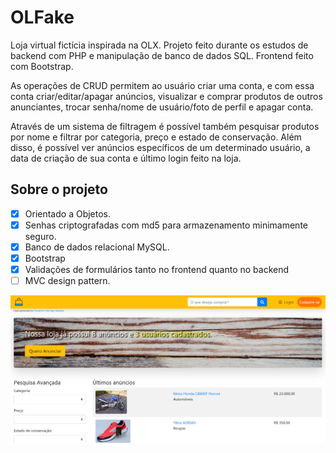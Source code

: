 # OLFake

Loja virtual fictícia inspirada na OLX. Projeto feito durante os estudos de backend com PHP e manipulação de banco de dados SQL. Frontend feito com Bootstrap.

As operações de CRUD permitem ao usuário criar uma conta, e com essa conta criar/editar/apagar anúncios, visualizar e comprar produtos de outros anunciantes, trocar senha/nome de usuário/foto de perfil e apagar conta.

Através de um sistema de filtragem é possível também pesquisar produtos por nome e filtrar por categoria, preço e estado de conservação. Além disso, é possível ver anúncios específicos de um determinado usuário, a data de criação de sua conta e último login feito na loja.

## Sobre o projeto

- [x] Orientado a Objetos.
- [x] Senhas criptografadas com md5 para armazenamento minimamente seguro.
- [x] Banco de dados relacional MySQL.
- [x] Bootstrap
- [x] Validações de formulários tanto no frontend quanto no backend
- [ ] MVC design pattern.

<img src="assets/images/olfake.png">
